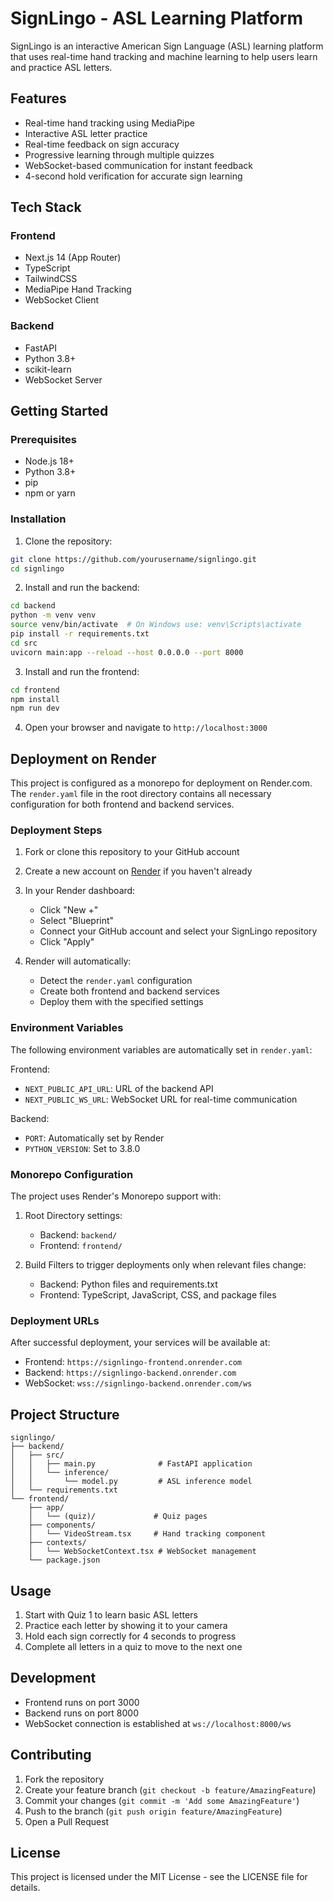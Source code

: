 # SignLingo - ASL Learning Platform

SignLingo is an interactive American Sign Language (ASL) learning platform that uses real-time hand tracking and machine learning to help users learn and practice ASL letters.

## Features

- Real-time hand tracking using MediaPipe
- Interactive ASL letter practice
- Real-time feedback on sign accuracy
- Progressive learning through multiple quizzes
- WebSocket-based communication for instant feedback
- 4-second hold verification for accurate sign learning

## Tech Stack

### Frontend

- Next.js 14 (App Router)
- TypeScript
- TailwindCSS
- MediaPipe Hand Tracking
- WebSocket Client

### Backend

- FastAPI
- Python 3.8+
- scikit-learn
- WebSocket Server

## Getting Started

### Prerequisites

- Node.js 18+
- Python 3.8+
- pip
- npm or yarn

### Installation

1. Clone the repository:

```bash
git clone https://github.com/yourusername/signlingo.git
cd signlingo
```

2. Install and run the backend:

```bash
cd backend
python -m venv venv
source venv/bin/activate  # On Windows use: venv\Scripts\activate
pip install -r requirements.txt
cd src
uvicorn main:app --reload --host 0.0.0.0 --port 8000
```

3. Install and run the frontend:

```bash
cd frontend
npm install
npm run dev
```

4. Open your browser and navigate to `http://localhost:3000`

## Deployment on Render

This project is configured as a monorepo for deployment on Render.com. The `render.yaml` file in the root directory contains all necessary configuration for both frontend and backend services.

### Deployment Steps

1. Fork or clone this repository to your GitHub account

2. Create a new account on [Render](https://render.com) if you haven't already

3. In your Render dashboard:

   - Click "New +"
   - Select "Blueprint"
   - Connect your GitHub account and select your SignLingo repository
   - Click "Apply"

4. Render will automatically:
   - Detect the `render.yaml` configuration
   - Create both frontend and backend services
   - Deploy them with the specified settings

### Environment Variables

The following environment variables are automatically set in `render.yaml`:

Frontend:

- `NEXT_PUBLIC_API_URL`: URL of the backend API
- `NEXT_PUBLIC_WS_URL`: WebSocket URL for real-time communication

Backend:

- `PORT`: Automatically set by Render
- `PYTHON_VERSION`: Set to 3.8.0

### Monorepo Configuration

The project uses Render's Monorepo support with:

1. Root Directory settings:

   - Backend: `backend/`
   - Frontend: `frontend/`

2. Build Filters to trigger deployments only when relevant files change:
   - Backend: Python files and requirements.txt
   - Frontend: TypeScript, JavaScript, CSS, and package files

### Deployment URLs

After successful deployment, your services will be available at:

- Frontend: `https://signlingo-frontend.onrender.com`
- Backend: `https://signlingo-backend.onrender.com`
- WebSocket: `wss://signlingo-backend.onrender.com/ws`

## Project Structure

```
signlingo/
├── backend/
│   ├── src/
│   │   ├── main.py              # FastAPI application
│   │   └── inference/
│   │       └── model.py         # ASL inference model
│   └── requirements.txt
└── frontend/
    ├── app/
    │   └── (quiz)/             # Quiz pages
    ├── components/
    │   └── VideoStream.tsx     # Hand tracking component
    ├── contexts/
    │   └── WebSocketContext.tsx # WebSocket management
    └── package.json
```

## Usage

1. Start with Quiz 1 to learn basic ASL letters
2. Practice each letter by showing it to your camera
3. Hold each sign correctly for 4 seconds to progress
4. Complete all letters in a quiz to move to the next one

## Development

- Frontend runs on port 3000
- Backend runs on port 8000
- WebSocket connection is established at `ws://localhost:8000/ws`

## Contributing

1. Fork the repository
2. Create your feature branch (`git checkout -b feature/AmazingFeature`)
3. Commit your changes (`git commit -m 'Add some AmazingFeature'`)
4. Push to the branch (`git push origin feature/AmazingFeature`)
5. Open a Pull Request

## License

This project is licensed under the MIT License - see the LICENSE file for details.
